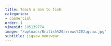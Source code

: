 ```yaml
---
title: Teach a man to fish
categories:
- commercial
order: 1
vimeoid: 185139774
image: "/uploads/British%20arrows%20Jigsaw.jpg"
subtitle: jigsaw menswear
---
```


